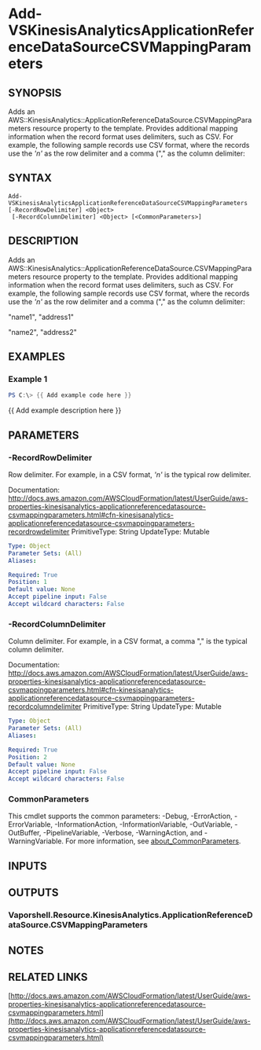 # Add-VSKinesisAnalyticsApplicationReferenceDataSourceCSVMappingParameters

## SYNOPSIS
Adds an AWS::KinesisAnalytics::ApplicationReferenceDataSource.CSVMappingParameters resource property to the template.
Provides additional mapping information when the record format uses delimiters, such as CSV.
For example, the following sample records use CSV format, where the records use the *'n'* as the row delimiter and a comma ("," as the column delimiter:

## SYNTAX

```
Add-VSKinesisAnalyticsApplicationReferenceDataSourceCSVMappingParameters [-RecordRowDelimiter] <Object>
 [-RecordColumnDelimiter] <Object> [<CommonParameters>]
```

## DESCRIPTION
Adds an AWS::KinesisAnalytics::ApplicationReferenceDataSource.CSVMappingParameters resource property to the template.
Provides additional mapping information when the record format uses delimiters, such as CSV.
For example, the following sample records use CSV format, where the records use the *'n'* as the row delimiter and a comma ("," as the column delimiter:

"name1", "address1"

"name2", "address2"

## EXAMPLES

### Example 1
```powershell
PS C:\> {{ Add example code here }}
```

{{ Add example description here }}

## PARAMETERS

### -RecordRowDelimiter
Row delimiter.
For example, in a CSV format, *'n'* is the typical row delimiter.

Documentation: http://docs.aws.amazon.com/AWSCloudFormation/latest/UserGuide/aws-properties-kinesisanalytics-applicationreferencedatasource-csvmappingparameters.html#cfn-kinesisanalytics-applicationreferencedatasource-csvmappingparameters-recordrowdelimiter
PrimitiveType: String
UpdateType: Mutable

```yaml
Type: Object
Parameter Sets: (All)
Aliases:

Required: True
Position: 1
Default value: None
Accept pipeline input: False
Accept wildcard characters: False
```

### -RecordColumnDelimiter
Column delimiter.
For example, in a CSV format, a comma "," is the typical column delimiter.

Documentation: http://docs.aws.amazon.com/AWSCloudFormation/latest/UserGuide/aws-properties-kinesisanalytics-applicationreferencedatasource-csvmappingparameters.html#cfn-kinesisanalytics-applicationreferencedatasource-csvmappingparameters-recordcolumndelimiter
PrimitiveType: String
UpdateType: Mutable

```yaml
Type: Object
Parameter Sets: (All)
Aliases:

Required: True
Position: 2
Default value: None
Accept pipeline input: False
Accept wildcard characters: False
```

### CommonParameters
This cmdlet supports the common parameters: -Debug, -ErrorAction, -ErrorVariable, -InformationAction, -InformationVariable, -OutVariable, -OutBuffer, -PipelineVariable, -Verbose, -WarningAction, and -WarningVariable. For more information, see [about_CommonParameters](http://go.microsoft.com/fwlink/?LinkID=113216).

## INPUTS

## OUTPUTS

### Vaporshell.Resource.KinesisAnalytics.ApplicationReferenceDataSource.CSVMappingParameters
## NOTES

## RELATED LINKS

[http://docs.aws.amazon.com/AWSCloudFormation/latest/UserGuide/aws-properties-kinesisanalytics-applicationreferencedatasource-csvmappingparameters.html](http://docs.aws.amazon.com/AWSCloudFormation/latest/UserGuide/aws-properties-kinesisanalytics-applicationreferencedatasource-csvmappingparameters.html)

